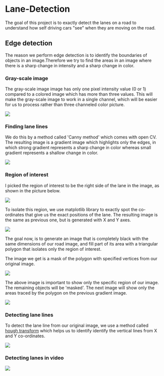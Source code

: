 # Lane-Detection

The goal of this project is to exactly detect the lanes on a road to understand how self driving cars 
"see" when they are moving on the road.

## Edge detection

The reason we perform edge detection is to identify the boundaries of objects in an image.Therefore we try to find 
the areas in an image where there is a sharp change in intensity and a sharp change in color. 

### Gray-scale image

The gray-scale image image has only one pixel intensity value (0 or 1) compared to a colored image which has  more than three values. This will make the gray-scale image to work in a single channel, which will be easier for us to process rather than three channeled color picture.

![](https://i.imgur.com/tHxRIbz.png)

### Finding lane lines

We do this by a method called 'Canny method' which comes with open CV. The resulting image is a gradient image which highlights only the edges, in which strong gradient represents a sharp change in color whereas small gradient represents a shallow change in color.

![](https://i.imgur.com/DmimzNo.png)

### Region of interest

I picked the region of interest to be the right side of the lane in the image, as shown in the picture below.

![](https://i.imgur.com/dXJbCZF.png)

To isolate this region, we use matplotlib library to exactly spot the co-ordinates that give us the exact positions of the lane. The resulting image is the same as previous one, but is generated with X and Y axes.

![](https://i.imgur.com/aQsC4mQ.png)

The goal now, is to generate an image that is completely black with the same dimensions of our road image, and fill part of its area with a triangular polygon that isolates only the region of interest. 

The image we get is a mask of the polygon with specified vertices from our original image.

![](https://i.imgur.com/7mz0rJM.png)

The above image is important to show only the specific region of our image. The remaining objects will be 'masked'. The next image will show only the areas traced by the polygon on the previous gradient image.

![](https://i.imgur.com/wd2b04y.png)

### Detecting lane lines

To detect the lane line from our original image, we use a method called [hough transform](https://towardsdatascience.com/lines-detection-with-hough-transform-84020b3b1549) which helps us to identify identify the vertical lines from X and Y co-ordinates. 

![](https://i.imgur.com/u7TR0hR.png)

### Detecting lanes in video

![](https://imgur.com/rnjZh5p)

